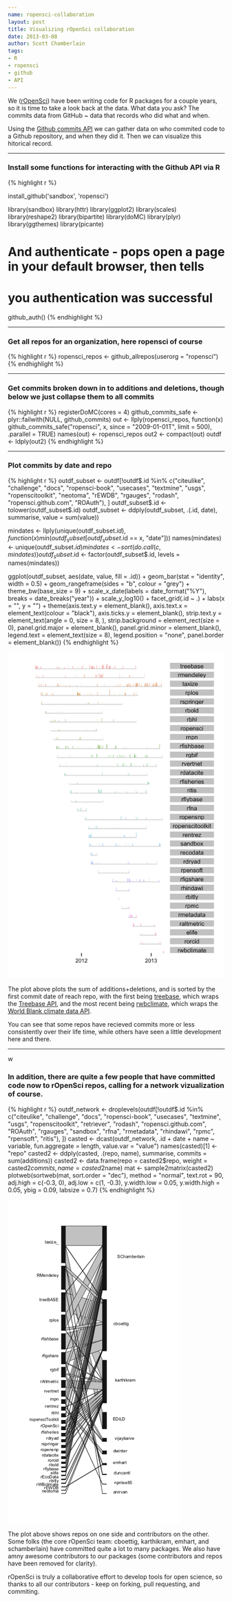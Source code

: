 ```yaml
---
name: ropensci-collaboration
layout: post
title: Visualizing rOpenSci collaboration
date: 2013-03-08
author: Scott Chamberlain
tags: 
- R
- ropensci
- github
- API
---
```


We ([rOpenSci](http://ropensci.org/)) have been writing code for R packages for a couple years, so it is time to take a look back at the data. What data you ask? The commits data from GitHub ~ data that records who did what and when. 

Using the [Github commits API](http://developer.github.com/v3/repos/commits/) we can gather data on who commited code to a Github repository, and when they did it. Then we can visualize this hitorical record. 

***************

### Install some functions for interacting with the Github API via R

{% highlight r %}

install_github('sandbox', 'ropensci') 

library(sandbox)
library(httr)
library(ggplot2)
library(scales)
library(reshape2)
library(bipartite)
library(doMC)
library(plyr)
library(ggthemes)
library(picante)

# And authenticate - pops open a page in your default browser, then tells 
# you authentication was successful
github_auth()
{% endhighlight %}


***************

### Get all repos for an organization, here ropensci of course

{% highlight r %}
ropensci_repos <- github_allrepos(userorg = "ropensci")
{% endhighlight %}


***************

### Get commits broken down in to additions and deletions, though below we just collapse them to all commits

{% highlight r %}
registerDoMC(cores = 4)
github_commits_safe <- plyr::failwith(NULL, github_commits)
out <- llply(ropensci_repos, function(x) github_commits_safe("ropensci", x, 
    since = "2009-01-01T", limit = 500), .parallel = TRUE)
names(out) <- ropensci_repos
out2 <- compact(out)
outdf <- ldply(out2)
{% endhighlight %}


***************

### Plot commits by date and repo

{% highlight r %}
outdf_subset <- outdf[!outdf$.id %in% c("citeulike", "challenge", "docs", "ropensci-book", 
    "usecases", "textmine", "usgs", "ropenscitoolkit", "neotoma", "rEWDB", "rgauges", 
    "rodash", "ropensci.github.com", "ROAuth"), ]
outdf_subset$.id <- tolower(outdf_subset$.id)
outdf_subset <- ddply(outdf_subset, .(.id, date), summarise, value = sum(value))

mindates <- llply(unique(outdf_subset$.id), function(x) min(outdf_subset[outdf_subset$.id == 
    x, "date"]))
names(mindates) <- unique(outdf_subset$.id)
mindates <- sort(do.call(c, mindates))
outdf_subset$.id <- factor(outdf_subset$.id, levels = names(mindates))

ggplot(outdf_subset, aes(date, value, fill = .id)) + 
    geom_bar(stat = "identity", width = 0.5) + 
    geom_rangeframe(sides = "b", colour = "grey") + 
    theme_bw(base_size = 9) + 
    scale_x_date(labels = date_format("%Y"), breaks = date_breaks("year")) + 
    scale_y_log10() + 
    facet_grid(.id ~ .) + 
    labs(x = "", y = "") + 
    theme(axis.text.y = element_blank(), 
        axis.text.x = element_text(colour = "black"), 
        axis.ticks.y = element_blank(), 
        strip.text.y = element_text(angle = 0, size = 8, ), 
        strip.background = element_rect(size = 0), 
        panel.grid.major = element_blank(), 
        panel.grid.minor = element_blank(), 
        legend.text = element_text(size = 8), 
        legend.position = "none", 
        panel.border = element_blank())
{% endhighlight %}


![center](/public/img/commitsbydate.png) 


The plot above plots the sum of additions+deletions, and is sorted by the first commit date of reach repo, with the first being [treebase](https://github.com/ropensci/treeBASE), which wraps the [Treebase API](http://treebase.org/treebase-web/urlAPI.html), and the most recent being [rwbclimate](https://github.com/ropensci/rWBclimate), which wraps the [World Blank climate data API](http://data.worldbank.org/developers/climate-data-api). 

You can see that some repos have recieved commits more or less consistently over their life time, while others have seen a little development here and there. 

***************
w
### In addition, there are quite a few people that have committed code now to rOpenSci repos, calling for a network vizualization of course.

{% highlight r %}
outdf_network <- droplevels(outdf[!outdf$.id %in% c("citeulike", "challenge", 
    "docs", "ropensci-book", "usecases", "textmine", "usgs", "ropenscitoolkit", 
    "retriever", "rodash", "ropensci.github.com", "ROAuth", "rgauges", "sandbox", 
    "rfna", "rmetadata", "rhindawi", "rpmc", "rpensoft", "ritis"), ])
casted <- dcast(outdf_network, .id + date + name ~ variable, fun.aggregate = length, 
    value.var = "value")
names(casted)[1] <- "repo"
casted2 <- ddply(casted, .(repo, name), summarise, commits = sum(additions))
casted2 <- data.frame(repo = casted2$repo, weight = casted2$commits, name = casted2$name)
mat <- sample2matrix(casted2)
plotweb(sortweb(mat, sort.order = "dec"), method = "normal", text.rot = 90, 
    adj.high = c(-0.3, 0), adj.low = c(1, -0.3), y.width.low = 0.05, y.width.high = 0.05, 
    ybig = 0.09, labsize = 0.7)
{% endhighlight %}

![center](/public/img/collabnetwork.png) 


The plot above shows repos on one side and contributors on the other. Some folks (the core rOpenSci team: cboettig, karthikram, emhart, and schamberlain) have committed quite a lot to many packages. We also have amny awesome contributors to our packages (some contributors and repos have been removed for clarity). 

rOpenSci is truly a collaborative effort to develop tools for open science, so thanks to all our contributors - keep on forking, pull requesting, and commiting. 